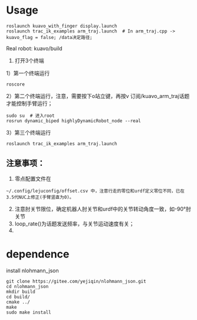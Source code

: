 # Usage
```
roslaunch kuavo_with_finger display.launch
roslaunch trac_ik_examples arm_traj.launch  # In arm_traj.cpp -> kuavo_flag = false; /data决定路径;
```

Real robot: kuavo/build
1. 打开3个终端

1）第一个终端运行
```
roscore
```
2）第二个终端运行，注意，需要按下o站立键，再按v 订阅/kuavo_arm_traj话题才能控制手臂运行；
```
sudo su  # 进入root
rosrun dynamic_biped highlyDynamicRobot_node --real
```
3）第三个终端运行
```
roslaunch trac_ik_examples arm_traj.launch
```

## 注意事项：
1. 零点配置文件在
```
~/.config/lejuconfig/offset.csv 中，注意行走的零位和urdf定义零位不同，已在3.5代NUC上修正(手臂竖直为0)。
```
2. 注意肘关节限位，确定机器人肘关节和urdf中的关节转动角度一致，如-90°肘关节
3. loop_rate()为话题发送频率，与关节运动速度有关；
4. 

# dependence
install nlohmann_json
```
git clone https://gitee.com/yejiqin/nlohmann_json.git
cd nlohmann_json
mkdir build
cd build/
cmake ../
make
sudo make install
```